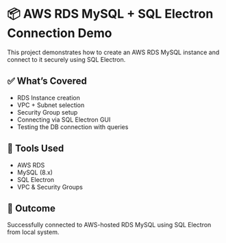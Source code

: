 # 📦 AWS RDS MySQL + SQL Electron Connection Demo

This project demonstrates how to create an AWS RDS MySQL instance and connect to it securely using SQL Electron.

## ✅ What’s Covered
- RDS Instance creation
- VPC + Subnet selection
- Security Group setup
- Connecting via SQL Electron GUI
- Testing the DB connection with queries

## 🧰 Tools Used
- AWS RDS
- MySQL (8.x)
- SQL Electron
- VPC & Security Groups

## 🎯 Outcome
Successfully connected to AWS-hosted RDS MySQL using SQL Electron from local system.


